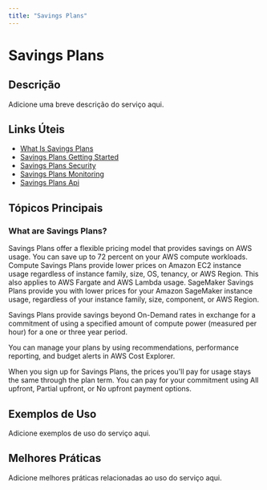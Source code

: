 ```yaml
---
title: "Savings Plans"
---
```


# Savings Plans

## Descrição

Adicione uma breve descrição do serviço aqui.

## Links Úteis

- [What Is Savings Plans](https://docs.aws.amazon.com/savingsplans/latest/userguide/what-is-savings-plans.html)
- [Savings Plans Getting Started](https://docs.aws.amazon.com/savingsplans/latest/userguide/savings-plans-getting-started.html)
- [Savings Plans Security](https://docs.aws.amazon.com/savingsplans/latest/userguide/savings-plans-security.html)
- [Savings Plans Monitoring](https://docs.aws.amazon.com/savingsplans/latest/userguide/savings-plans-monitoring.html)
- [Savings Plans Api](https://docs.aws.amazon.com/savingsplans/latest/userguide/savings-plans-api.html)

## Tópicos Principais

### What are Savings Plans?

Savings Plans offer a flexible pricing model that provides savings on AWS usage. You
  can save up to 72 percent on your AWS compute workloads. Compute Savings Plans provide lower prices on
  Amazon EC2 instance usage regardless of instance family, size, OS, tenancy, or AWS Region. This also
  applies to AWS Fargate and AWS Lambda usage. SageMaker Savings Plans provide you with lower prices for your
  Amazon SageMaker instance usage, regardless of your instance family, size, component, or AWS Region. 

Savings Plans provide savings beyond On-Demand rates in exchange for a commitment of using a
  specified amount of compute power (measured per hour) for a one or three year period.

You can manage your plans by using recommendations, performance reporting, and budget alerts
  in AWS Cost Explorer.

When you sign up for Savings Plans, the prices you'll pay for usage stays the same through the plan
  term. You can pay for your commitment using All upfront, Partial
   upfront, or No upfront payment options.

## Exemplos de Uso

Adicione exemplos de uso do serviço aqui.

## Melhores Práticas

Adicione melhores práticas relacionadas ao uso do serviço aqui.

